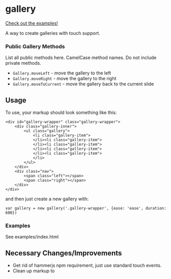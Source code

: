 # gallery

[Check out the examples!](http://skiprox.github.io/gallery/)

A way to create galleries with touch support.



### Public Gallery Methods
List all public methods here.  CamelCase method names.  Do not include private methods.

* `Gallery.moveLeft` - move the gallery to the left
* `Gallery.moveRight` - move the gallery to the right
* `Gallery.moveToCurrent` - move the gallery back to the current slide



## Usage
To use, your markup should look something like this:

```
<div id="gallery-wrapper" class="gallery-wrapper">
	<div class="gallery-inner">
		<ul class="gallery">
			<li class="gallery-item">
			</li><li class="gallery-item">
			</li><li class="gallery-item">
			</li><li class="gallery-item">
			</li><li class="gallery-item">
			</li>
		</ul>
	</div>
	<div class="nav">
		<span class="left"></span>
		<span class="right"></span>
	</div>
</div>
```

and then just create a new gallery with:

`var gallery = new gallery('.gallery-wrapper', {ease: 'ease', duration: 600})`

### Examples
See examples/index.html



## Necessary Changes/Improvements

* Get rid of hammerjs npm requirement, just use standard touch events.
* Clean up markup to

